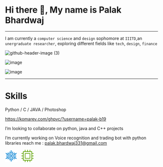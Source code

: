 # Hi there 👋, My name is Palak Bhardwaj

---------------------------------------------------------------------------------------------------------------------------------------------------

I am currently a `computer science` and `design` sophomore at `IIITD`,an `unergraduate researcher`, exploring different fields like `tech`, `design`, `finance` 

![github-header-image (3)](https://github.com/palak-b19/palak-b19/assets/119069053/369173c3-42a5-47c9-b37f-cad9deb2ac1c)

![image](https://github.com/palak-b19/palak-b19/assets/119069053/85005c3b-10ed-4d35-b0a2-3022f6cc1017)

![image](https://github.com/palak-b19/palak-b19/assets/119069053/324b1010-a6ce-428e-b95c-eef81d9a0eda)





----------------------------------------------------------------------------------------------------------------------------------------------------


# Skills
Python / C / JAVA / Photoshop

https://komarev.com/ghpvc/?username=palak-b19

I’m looking to collaborate on python, java and C++ projects

 I’m currently working on Voice recognition and trading bot with python libraries
reach me : palak.bhardwaj331@gmail.com


<a href='https://archiveprogram.github.com/'><img src='https://raw.githubusercontent.com/acervenky/animated-github-badges/master/assets/acbadge.gif' width='40' height='40'></a> <a href='https://docs.github.com/en/developers'><img src='https://raw.githubusercontent.com/acervenky/animated-github-badges/master/assets/devbadge.gif' width='40' height='40'></a> 






